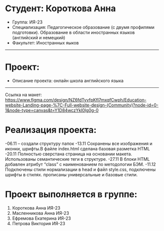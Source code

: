 # Студент: Короткова Анна
- Группа: ИЯ-23
- Специализация: Педагогическое образование (с двумя профилями подготовки). Образование в области иностранных языков (английский и немецкий)
- Факультет: Иностранных яыков
---
# Проект: 
- Описание проекта: онлайн школа английского языка
---
Ссылка на макет: https://www.figma.com/design/NZ6fdTyvfpKfl7mxqfCwph/Education-website-Landing-page-%7C-Full-website-design-(Community)?node-id=0-1&node-type=canvas&t=Y1D84wczYkI0lg0g-0
# Реализация проекта:
-06.11 – создали структуру папок 
-13.11 Сохранены все изображения и иконки, шрифты.В файле index.html сделана базовая разметка HTML 
-20.11 Полностью сверстана страница на основании макета. Использованы семантические теги в структуре.
-27.11 В блоки HTML добавлен атрибут “class” с наименованием по методологии БЭМ.
-11.12 Подключены стили нормализации в head и файл style.css, подключены шрифты в стилях. прописаны универсальные и базовые стили.
# Проект выполняется в группе:
1. Короткова Анна ИЯ-23 
2. Масленникова Анна ИЯ-23 
3. Ефремова Екатерина ИЯ-23 
4. Петрова Виктория ИЯ-23
